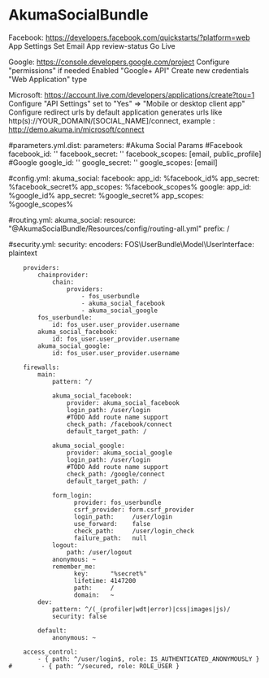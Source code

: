 # AkumaSocialBundle

Facebook:
https://developers.facebook.com/quickstarts/?platform=web
App Settings Set Email
App review-status Go Live

Google:
https://console.developers.google.com/project
Configure "permissions" if needed
Enabled "Google+ API"
Create new credentials "Web Application" type

Microsoft:
https://account.live.com/developers/applications/create?tou=1
Configure "API Settings" set to "Yes" => "Mobile or desktop client app" 
Configure redirect urls by default application generates urls like http(s)://YOUR_DOMAIN/[SOCIAL_NAME]/connect, example : http://demo.akuma.in/microsoft/connect


#parameters.yml.dist:
    parameters:
        #Akuma Social Params
        #Facebook
        facebook_id: ''
        facebook_secret: ''
        facebook_scopes: [email, public_profile]
        #Google
        google_id: ''
        google_secret: ''
        google_scopes: [email]

#config.yml:
    akuma_social:
        facebook:
            app_id: %facebook_id%
            app_secret: %facebook_secret%
            app_scopes: %facebook_scopes%
        google:
            app_id: %google_id%
            app_secret: %google_secret%
            app_scopes: %google_scopes%

#routing.yml:
    akuma_social:
        resource: "@AkumaSocialBundle/Resources/config/routing-all.yml"
        prefix:   /

#security.yml:
    security:
        encoders:
            FOS\UserBundle\Model\UserInterface: plaintext

        providers:
            chainprovider:
                chain:
                    providers:
                        - fos_userbundle
                        - akuma_social_facebook
                        - akuma_social_google
            fos_userbundle:
                id: fos_user.user_provider.username
            akuma_social_facebook:
                id: fos_user.user_provider.username
            akuma_social_google:
                id: fos_user.user_provider.username

        firewalls:
            main:
                pattern: ^/

                akuma_social_facebook:
                    provider: akuma_social_facebook
                    login_path: /user/login
                    #TODO Add route name support
                    check_path: /facebook/connect
                    default_target_path: /

                akuma_social_google:
                    provider: akuma_social_google
                    login_path: /user/login
                    #TODO Add route name support
                    check_path: /google/connect
                    default_target_path: /

                form_login:
                      provider: fos_userbundle
                      csrf_provider: form.csrf_provider
                      login_path:     /user/login
                      use_forward:    false
                      check_path:     /user/login_check
                      failure_path:   null
                logout:
                    path: /user/logout
                anonymous: ~
                remember_me:
                      key:      "%secret%"
                      lifetime: 4147200
                      path:     /
                      domain:   ~
            dev:
                pattern: ^/(_(profiler|wdt|error)|css|images|js)/
                security: false

            default:
                anonymous: ~

        access_control:
            - { path: ^/user/login$, role: IS_AUTHENTICATED_ANONYMOUSLY }
    #        - { path: ^/secured, role: ROLE_USER }

